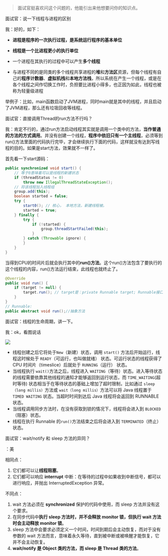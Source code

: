 > 面试官挺喜欢问这个问题的，他能引出来他想要问你的知识点。

面试官：说一下线程与进程的区别

我：好的，如下：

- **进程是程序的一次执行过程，是系统运行程序的基本单位**

- **线程是一个比进程更小的执行单位**

- 一个进程在其执行的过程中可以产生**多个线程**

- 与进程不同的是同类的多个线程共享进程的**堆**和**方法区**资源，但每个线程有自己的**程序计数器**、**虚拟机栈**和**本地方法栈**，所以系统在产生一个线程，或是在各个线程之间作切换工作时，负担要比进程小得多，也正因为如此，线程也被称为轻量级进程

举例子：比如，main函数启动了JVM进程，同时main就是其中的线程，并且启动了JVM进程，那么还有垃圾回收等线程。

面试官：直接调用Thread的run方法不行吗？

我：肯定不行的，通过run方法启动线程其实就是调用一个类中的方法，**当作普通的方法的方式调用**。并没有创建一个线程，**程序中依旧只有一个主线程**，必须等到run()方法里面的代码执行完毕，才会继续执行下面的代码，这样就没有达到写线程的目的。如果是start方法，效果就不一样了。

首先看一下start源码：

```java
public synchronized void start() {
    // 等于0意味着可以是线程的新建状态
    if (threadStatus != 0)
        throw new IllegalThreadStateException();
	// 将该线程加入线程组
    group.add(this);
    boolean started = false;
    try {
        start0(); // 核心， 本地方法，新建线程被。
        started = true;
    } finally {
        try {
            if (!started) {
                group.threadStartFailed(this);
            }
        } catch (Throwable ignore) {
        }
    }
}
```

当得到CPU的时间片后就会执行其中的**run()方法**。这个run()方法包含了要执行的这个线程的内容，run()方法运行结束，此线程也就终止了。

```java
@Override
public void run() {
    if (target != null) {
        target.run(); // target是：private Runnable target; Runnable接口
    }
}
// Runnable:
public abstract void run();//抽象方法
```

面试官：线程的生命周期，讲一下。

我：ok，看图说话

![](https://www.pdai.tech/_images/pics/ace830df-9919-48ca-91b5-60b193f593d2.png)

- 线程创建之后它将处于`New`（新建）状态，调用 `start()` 方法后开始运行，线程这时候处于 `READY`（可运行，也叫做就绪） 状态。可运行状态的线程获得了 CPU 时间片（timeslice）后就处于 `RUNNING`（运行） 状态。
- 当线程执行 `wait()`方法之后，线程进入 `WAITING`（等待）状态。进入等待状态的线程需要依靠其他线程的通知才能够返回到运行状态，而 `TIME_WAITING`(超时等待) 状态相当于在等待状态的基础上增加了超时限制，比如通过 `sleep（long millis）`方法或 `wait（long millis）`方法可以将 Java 线程置于 `TIMED WAITING` 状态。当超时时间到达后 Java 线程将会返回到 RUNNABLE 状态。
- 当线程调用同步方法时，在没有获取到锁的情况下，线程将会进入到 `BLOCKED`（阻塞）状态。
- 线程在执行 Runnable 的` run() `方法结束之后将会进入到 `TERMINATED`（终止） 状态。

面试官：wait/notify 和 sleep 方法的异同？

：美

相同点：

1. 它们都可以让**线程阻塞**。
2. 它们都可以响应 **interrupt** 中断：在等待的过程中如果收到中断信号，都可以进行响应，并抛出 InterruptedException 异常。

不同点：
1. wait 方法必须在 **synchronized** 保护的代码中使用，而 sleep 方法并没有这个要求。
2. 在同步代码中**执行 sleep 方法时，并不会释放 monitor 锁，但执行 wait 方法时会主动释放 monitor 锁**。
3. sleep 方法中会要求必须定义一个时间，时间到期后会主动恢复，而对于没有参数的 wait 方法而言，意味着永久等待，直到被中断或被唤醒才能恢复，它并不会主动恢复。
4. **wait/notify 是 Object 类的方法，而 sleep 是 Thread 类的方法**。
